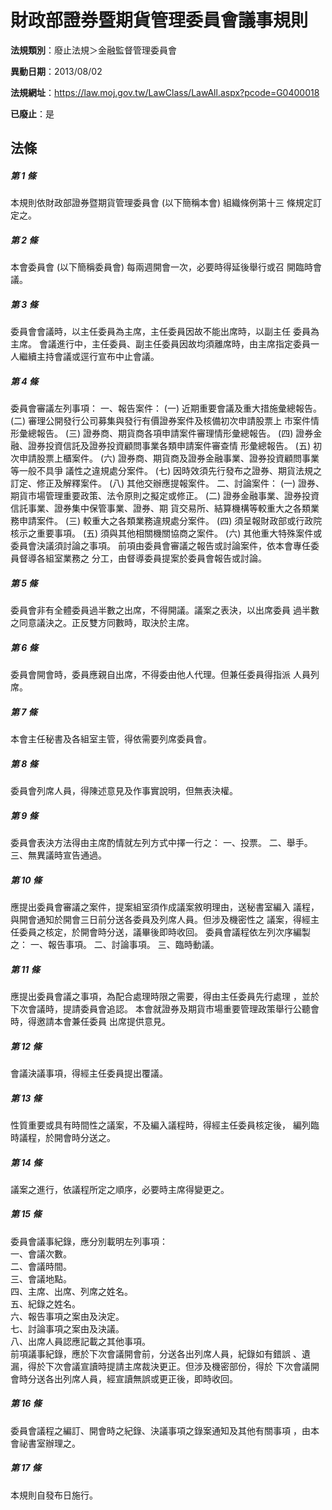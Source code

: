 # 財政部證券暨期貨管理委員會議事規則

**法規類別**：廢止法規＞金融監督管理委員會

**異動日期**：2013/08/02  

**法規網址**：https://law.moj.gov.tw/LawClass/LawAll.aspx?pcode=G0400018

**已廢止**：是



## 法條
##### 第 1 條
本規則依財政部證券暨期貨管理委員會 (以下簡稱本會) 組織條例第十三
條規定訂定之。

##### 第 2 條
本會委員會 (以下簡稱委員會) 每兩週開會一次，必要時得延後舉行或召
開臨時會議。

##### 第 3 條
委員會會議時，以主任委員為主席，主任委員因故不能出席時，以副主任
委員為主席。
會議進行中，主任委員、副主任委員因故均須離席時，由主席指定委員一
人繼續主持會議或逕行宣布中止會議。

##### 第 4 條
委員會審議左列事項：
一、報告案件：
 (一) 近期重要會議及重大措施彙總報告。
 (二) 審理公開發行公司募集與發行有價證券案件及核備初次申請股票上
      市案件情形彙總報告。
 (三) 證券商、期貨商各項申請案件審理情形彙總報告。
 (四) 證券金融、證券投資信託及證券投資顧問事業各類申請案件審查情
      形彙總報告。
 (五) 初次申請股票上櫃案件。
 (六) 證券商、期貨商及證券金融事業、證券投資顧問事業等一般不具爭
      議性之違規處分案件。
 (七) 因時效須先行發布之證券、期貨法規之訂定、修正及解釋案件。
 (八) 其他交辦應提報案件。
二、討論案件：
 (一) 證券、期貨市場管理重要政策、法令原則之擬定或修正。
 (二) 證券金融事業、證券投資信託事業、證券集中保管事業、證券、期
      貨交易所、結算機構等較重大之各類業務申請案件。
 (三) 較重大之各類業務違規處分案件。
 (四) 須呈報財政部或行政院核示之重要事項。
 (五) 須與其他相關機關協商之案件。
 (六) 其他重大特殊案件或委員會決議須討論之事項。
前項由委員會審議之報告或討論案件，依本會專任委員督導各組室業務之
分工，由督導委員提案於委員會報告或討論。


##### 第 5 條
委員會非有全體委員過半數之出席，不得開議。議案之表決，以出席委員
過半數之同意議決之。正反雙方同數時，取決於主席。

##### 第 6 條
委員會開會時，委員應親自出席，不得委由他人代理。但兼任委員得指派
人員列席。

##### 第 7 條
本會主任秘書及各組室主管，得依需要列席委員會。

##### 第 8 條
委員會列席人員，得陳述意見及作事實說明，但無表決權。

##### 第 9 條
委員會表決方法得由主席酌情就左列方式中擇一行之：
一、投票。
二、舉手。
三、無異議時宣告通過。


##### 第 10 條
應提出委員會審議之案件，提案組室須作成議案敘明理由，送秘書室編入
議程，與開會通知於開會三日前分送各委員及列席人員。但涉及機密性之
議案，得經主任委員之核定，於開會時分送，議畢後即時收回。
委員會議程依左列次序編製之：
一、報告事項。
二、討論事項。
三、臨時動議。


##### 第 11 條
應提出委員會議之事項，為配合處理時限之需要，得由主任委員先行處理
，並於下次會議時，提請委員會追認。
本會就證券及期貨市場重要管理政策舉行公聽會時，得邀請本會兼任委員
出席提供意見。

##### 第 12 條
會議決議事項，得經主任委員提出覆議。

##### 第 13 條
性質重要或具有時間性之議案，不及編入議程時，得經主任委員核定後，
編列臨時議程，於開會時分送之。

##### 第 14 條
議案之進行，依議程所定之順序，必要時主席得變更之。

##### 第 15 條
委員會議事紀錄，應分別載明左列事項：                            
一、會議次數。                                                  
二、會議時間。                                                  
三、會議地點。                                                  
四、主席、出席、列席之姓名。                                    
五、紀錄之姓名。                                                
六、報告事項之案由及決定。                                      
七、討論事項之案由及決議。                                      
八、出席人員認應記載之其他事項。                                
前項議事紀錄，應於下次會議開會前，分送各出列席人員，紀錄如有錯誤
、遺漏，得於下次會議宣讀時提請主席裁決更正。但涉及機密部份，得於
下次會議開會時分送各出列席人員，經宣讀無誤或更正後，即時收回。


##### 第 16 條
委員會議程之編訂、開會時之紀錄、決議事項之錄案通知及其他有關事項
，由本會祕書室辦理之。

##### 第 17 條
本規則自發布日施行。


